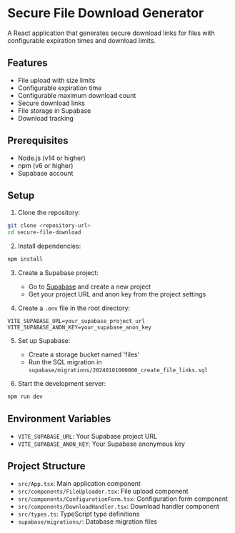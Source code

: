 # Secure File Download Generator

A React application that generates secure download links for files with configurable expiration times and download limits.

## Features

- File upload with size limits
- Configurable expiration time
- Configurable maximum download count
- Secure download links
- File storage in Supabase
- Download tracking

## Prerequisites

- Node.js (v14 or higher)
- npm (v6 or higher)
- Supabase account

## Setup

1. Clone the repository:
```bash
git clone <repository-url>
cd secure-file-download
```

2. Install dependencies:
```bash
npm install
```

3. Create a Supabase project:
   - Go to [Supabase](https://supabase.com) and create a new project
   - Get your project URL and anon key from the project settings

4. Create a `.env` file in the root directory:
```env
VITE_SUPABASE_URL=your_supabase_project_url
VITE_SUPABASE_ANON_KEY=your_supabase_anon_key
```

5. Set up Supabase:
   - Create a storage bucket named 'files'
   - Run the SQL migration in `supabase/migrations/20240101000000_create_file_links.sql`

6. Start the development server:
```bash
npm run dev
```

## Environment Variables

- `VITE_SUPABASE_URL`: Your Supabase project URL
- `VITE_SUPABASE_ANON_KEY`: Your Supabase anonymous key

## Project Structure

- `src/App.tsx`: Main application component
- `src/components/FileUploader.tsx`: File upload component
- `src/components/ConfigurationForm.tsx`: Configuration form component
- `src/components/DownloadHandler.tsx`: Download handler component
- `src/types.ts`: TypeScript type definitions
- `supabase/migrations/`: Database migration files

